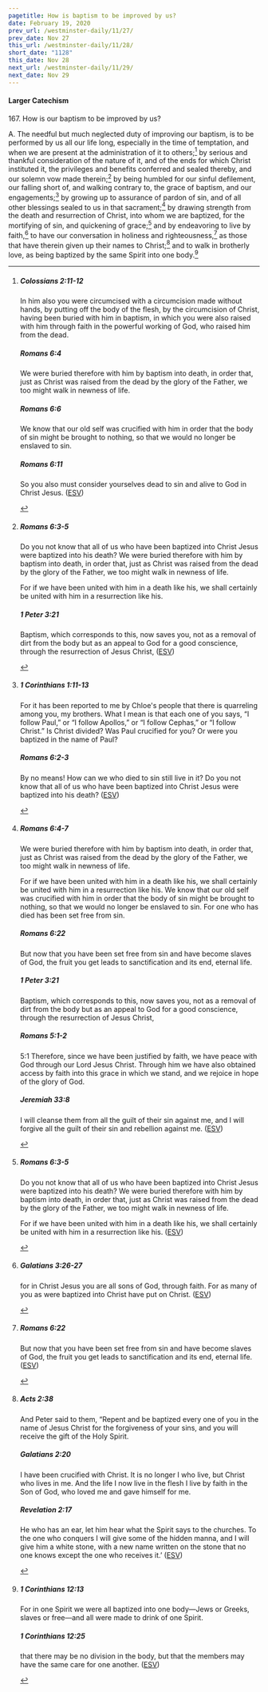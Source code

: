 ```yaml
---
pagetitle: How is baptism to be improved by us?
date: February 19, 2020
prev_url: /westminster-daily/11/27/
prev_date: Nov 27
this_url: /westminster-daily/11/28/
short_date: "1128"
this_date: Nov 28
next_url: /westminster-daily/11/29/
next_date: Nov 29
---
```


#### Larger Catechism

<span class="q">167.</span> How is our baptism to be improved by us?

<span class="q">A.</span> The needful but much neglected duty of improving our baptism, is to be performed by us all our life long, especially in the time of temptation, and when we are present at the administration of it to others;[^fnref:wlc1] by serious and thankful consideration of the nature of it, and of the ends for which Christ instituted it, the privileges and benefits conferred and sealed thereby, and our solemn vow made therein;[^fnref:wlc2] by being humbled for our sinful defilement, our falling short of, and walking contrary to, the grace of baptism, and our engagements;[^fnref:wlc3] by growing up to assurance of pardon of sin, and of all other blessings sealed to us in that sacrament;[^fnref:wlc4] by drawing strength from the death and resurrection of Christ, into whom we are baptized, for the mortifying of sin, and quickening of grace;[^fnref:wlc5] and by endeavoring to live by faith,[^fnref:wlc6] to have our conversation in holiness and righteousness,[^fnref:wlc7] as those that have therein given up their names to Christ;[^fnref:wlc8] and to walk in brotherly love, as being baptized by the same Spirit into one body.[^fnref:wlc9]


[^fnref:wlc1]: <div class="esv"><h5>Colossians 2:11-12</h5> <div class="esv-text"><p id="p51002011.01-1">In him also you were circumcised with a circumcision made without hands, by putting off the body of the flesh, by the circumcision of Christ, having been buried with him in baptism, in which you were also raised with him through faith in the powerful working of God, who raised him from the dead.</p> </div><h5>Romans 6:4</h5> <div class="esv-text"><p id="p45006004.01-2">We were buried therefore with him by baptism into death, in order that, just as Christ was raised from the dead by the glory of the Father, we too might walk in newness of life.</p> </div><h5>Romans 6:6</h5> <div class="esv-text"><p id="p45006006.01-3">We know that our old self was crucified with him in order that the body of sin might be brought to nothing, so that we would no longer be enslaved to sin.</p> </div><h5>Romans 6:11</h5> <div class="esv-text"><p id="p45006011.01-4">So you also must consider yourselves dead to sin and alive to God in Christ Jesus.  (<a href="http://www.esv.org" class="copyright">ESV</a>)</p> </div> </div>

[^fnref:wlc2]: <div class="esv"><h5>Romans 6:3-5</h5> <div class="esv-text"><p id="p45006003.01-1">Do you not know that all of us who have been baptized into Christ Jesus were baptized into his death? We were buried therefore with him by baptism into death, in order that, just as Christ was raised from the dead by the glory of the Father, we too might walk in newness of life.</p>  <p id="p45006005.01-1">For if we have been united with him in a death like his, we shall certainly be united with him in a resurrection like his.</p> </div><h5>1 Peter 3:21</h5> <div class="esv-text"><p id="p60003021.01-2">Baptism, which corresponds to this, now saves you, not as a removal of dirt from the body but as an appeal to God for a good conscience, through the resurrection of Jesus Christ,  (<a href="http://www.esv.org" class="copyright">ESV</a>)</p> </div> </div>

[^fnref:wlc3]: <div class="esv"><h5>1 Corinthians 1:11-13</h5> <div class="esv-text"><p id="p46001011.01-1">For it has been reported to me by Chloe's people that there is quarreling among you, my brothers. What I mean is that each one of you says, &#8220;I follow Paul,&#8221; or &#8220;I follow Apollos,&#8221; or &#8220;I follow Cephas,&#8221; or &#8220;I follow Christ.&#8221; Is Christ divided? Was Paul crucified for you? Or were you baptized in the name of Paul?</p> </div><h5>Romans 6:2-3</h5> <div class="esv-text"><p id="p45006002.01-2">By no means! How can we who died to sin still live in it? Do you not know that all of us who have been baptized into Christ Jesus were baptized into his death?  (<a href="http://www.esv.org" class="copyright">ESV</a>)</p> </div> </div>

[^fnref:wlc4]: <div class="esv"><h5>Romans 6:4-7</h5> <div class="esv-text"><p id="p45006004.01-1">We were buried therefore with him by baptism into death, in order that, just as Christ was raised from the dead by the glory of the Father, we too might walk in newness of life.</p>  <p id="p45006005.01-1">For if we have been united with him in a death like his, we shall certainly be united with him in a resurrection like his. We know that our old self was crucified with him in order that the body of sin might be brought to nothing, so that we would no longer be enslaved to sin. For one who has died has been set free from sin.</p> </div><h5>Romans 6:22</h5> <div class="esv-text"><p id="p45006022.01-2">But now that you have been set free from sin and have become slaves of God, the fruit you get leads to sanctification and its end, eternal life.</p> </div><h5>1 Peter 3:21</h5> <div class="esv-text"><p id="p60003021.01-3">Baptism, which corresponds to this, now saves you, not as a removal of dirt from the body but as an appeal to God for a good conscience, through the resurrection of Jesus Christ,</p> </div><h5>Romans 5:1-2</h5> <div class="esv-text"> <p id="p45005001.06-4"><span class="chapter-num" id="v45005001-4">5:1&nbsp;</span>Therefore, since we have been justified by faith, we have peace with God through our Lord Jesus Christ. Through him we have also obtained access by faith into this grace in which we stand, and we rejoice in hope of the glory of God.</p> </div><h5>Jeremiah 33:8</h5> <div class="esv-text"><p id="p24033008.01-5">I will cleanse them from all the guilt of their sin against me, and I will forgive all the guilt of their sin and rebellion against me.  (<a href="http://www.esv.org" class="copyright">ESV</a>)</p> </div> </div>

[^fnref:wlc5]: <div class="esv"><h5>Romans 6:3-5</h5> <div class="esv-text"><p id="p45006003.01-1">Do you not know that all of us who have been baptized into Christ Jesus were baptized into his death? We were buried therefore with him by baptism into death, in order that, just as Christ was raised from the dead by the glory of the Father, we too might walk in newness of life.</p>  <p id="p45006005.01-1">For if we have been united with him in a death like his, we shall certainly be united with him in a resurrection like his.  (<a href="http://www.esv.org" class="copyright">ESV</a>)</p> </div> </div>

[^fnref:wlc6]: <div class="esv"><h5>Galatians 3:26-27</h5> <div class="esv-text"><p id="p48003026.01-1">for in Christ Jesus you are all sons of God, through faith. For as many of you as were baptized into Christ have put on Christ.  (<a href="http://www.esv.org" class="copyright">ESV</a>)</p> </div> </div>

[^fnref:wlc7]: <div class="esv"><h5>Romans 6:22</h5> <div class="esv-text"><p id="p45006022.01-1">But now that you have been set free from sin and have become slaves of God, the fruit you get leads to sanctification and its end, eternal life.  (<a href="http://www.esv.org" class="copyright">ESV</a>)</p> </div> </div>

[^fnref:wlc8]: <div class="esv"><h5>Acts 2:38</h5> <div class="esv-text"><p id="p44002038.01-1">And Peter said to them, &#8220;Repent and be baptized every one of you in the name of Jesus Christ for the forgiveness of your sins, and you will receive the gift of the Holy Spirit.</p> </div><h5>Galatians 2:20</h5> <div class="esv-text"><p id="p48002020.01-2">I have been crucified with Christ. It is no longer I who live, but Christ who lives in me. And the life I now live in the flesh I live by faith in the Son of God, who loved me and gave himself for me.</p> </div><h5>Revelation 2:17</h5> <div class="esv-text"><p id="p66002017.01-3"><span class="woc">He who has an ear, let him hear what the Spirit says to the churches. To the one who conquers I will give some of the hidden manna, and I will give him a white stone, with a new name written on the stone that no one knows except the one who receives it.&#8217;</span>  (<a href="http://www.esv.org" class="copyright">ESV</a>)</p> </div> </div>

[^fnref:wlc9]: <div class="esv"><h5>1 Corinthians 12:13</h5> <div class="esv-text"><p id="p46012013.01-1">For in one Spirit we were all baptized into one body&#8212;Jews or Greeks, slaves or free&#8212;and all were made to drink of one Spirit.</p> </div><h5>1 Corinthians 12:25</h5> <div class="esv-text"><p id="p46012025.01-2">that there may be no division in the body, but that the members may have the same care for one another.  (<a href="http://www.esv.org" class="copyright">ESV</a>)</p> </div> </div>

